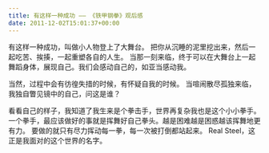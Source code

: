 ```yaml
---
title: 有这样一种成功 —— 《铁甲钢拳》观后感
date: 2011-12-02T15:01:37+00:00
---
```

有这样一种成功，叫做小人物登上了大舞台。
把你从沉睡的泥里挖出来，然后一起吃苦、挨揍，一起重塑各自的人生。
当那一刻来临，终于可以在大舞台上一起舞蹈身体，展现自己。我们会感动自己的，如亚当感动我。

当然，过程中会有彷徨失措的时候，有怀疑自我的时候。
当喧闹散尽孤独来临，我独自瞥见镜中的自己，问这是谁？

看看自己的样子，我知道了我生来是个拳击手，世界再复杂我也是这个小小拳手。
一个拳手，最应该做好的事就是挥舞好自己拳头。越是困难越是困惑越该挥舞地更有力。
要做的就只有尽力挥动每一拳，每一次被打倒都站起来。
Real Steel，这正是我面对的这个世界的名字。
